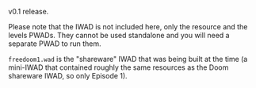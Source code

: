v0.1 release.

Please note that the IWAD is not included here, only the resource and the
levels PWADs. They cannot be used standalone and you will need a separate PWAD
to run them.

 `freedoom1.wad` is the "shareware" IWAD that was being built at the time (a
mini-IWAD that contained roughly the same resources as the Doom shareware IWAD,
so only Episode 1).

